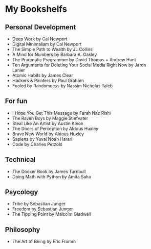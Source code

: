 # My Bookshelfs
## Personal Development
- Deep Work by Cal Newport
- Digital Minimalism by Cal Newport
- The Simple Path to Wealth by JL Collins
- A Mind for Numbers by Barbara A. Oakley
- The Pragmatic Programmer by David Thomas + Andrew Hunt
- Ten Arguments for Deleting Your Social Media Right Now by Jaron Lanier
- Atomic Habits by James Clear
- Hackers & Painters by Paul Graham
- Fooled by Randomness by Nassim Nicholas Taleb

## For fun
- I Hope You Get This Message by Farah Naz Rishi
- The Raven Boys by Maggie Stiefvater
- Steal Like An Artist by Austin Kleon
- The Doors of Perception by Aldous Huxley
- Brave New World by Aldous Huxley
- Sapiens by Yuval Noah Harari
- Code by Charles Petzold

## Technical
- The Docker Book by James Turnbull
- Doing Math with Python by Amita Saha

## Psycology
- Tribe by Sebastian Junger
- Freedom by Sebastian Junger
- The Tipping Point by Malcolm Gladwell

## Philosophy
- The Art of Being by Eric Fromm
